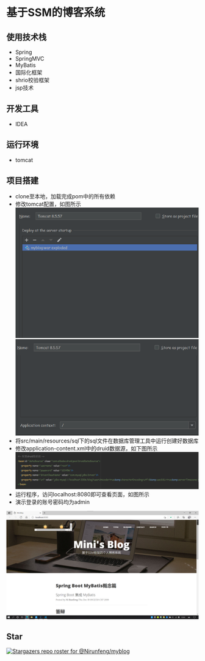 # 基于SSM的博客系统
## 使用技术栈
- Spring
- SpringMVC
- MyBatis
- 国际化框架
- shrio校验框架
- jsp技术
## 开发工具
- IDEA
## 运行环境
- tomcat
## 项目搭建
- clone至本地，加载完成pom中的所有依赖
- 修改tomcat配置，如图所示
![img.png](images/1.png)
  ![img.png](images/2.png)
- 将src/main/resources/sql下的sql文件在数据库管理工具中运行创建好数据库
- 修改application-content.xml中的druid数据源，如下图所示
![img.png](images/3.png)
- 运行程序，访问localhost:8080即可查看页面，如图所示
- 演示登录的账号密码均为admin

![img.png](images/img.png)
## Star
[![Stargazers repo roster for @Nirunfeng/myblog](https://reporoster.com/stars/Nirunfeng/myblog)](https://github.com/Nirunfeng/myblog/stargazers)


